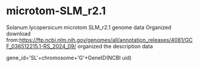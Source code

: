 # microtom-SLM_r2.1
Solanum lycopersicum microtom SLM_r2.1 genome data Organized
download from:https://ftp.ncbi.nlm.nih.gov/genomes/all/annotation_releases/4081/GCF_036512215.1-RS_2024_09/
organized the description data

gene_id='SL'+chromosome+'G'+GeneID(NCBI uid)
